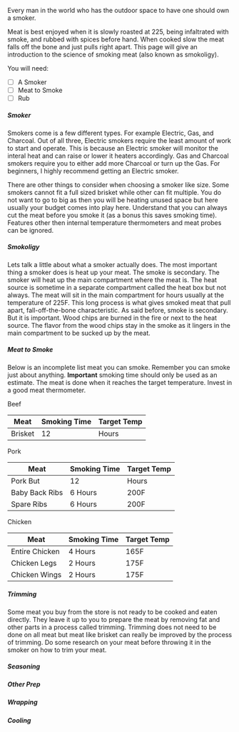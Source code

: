 Every man in the world who has the outdoor space to have one should own
a smoker.

Meat is best enjoyed when it is slowly roasted at 225, being infaltrated
with smoke, and rubbed with spices before hand.
When cooked slow the meat falls off the bone and just pulls right apart.
This page will give an introduction to the science of smoking meat
(also known as smokoligy).

You will need:
 - [ ] A Smoker
 - [ ] Meat to Smoke
 - [ ] Rub

##### Smoker

Smokers come is a few different types.
For example Electric, Gas, and Charcoal.
Out of all three, Electric smokers require the least amount of work
to start and operate.
This is because an Electric smoker will monitor the interal heat and
can raise or lower it heaters accordingly.
Gas and Charcoal smokers require you to either add more Charcoal or turn up the Gas.
For beginners, I highly recommend getting an Electric smoker.

There are other things to consider when choosing a smoker like size.
Some smokers cannot fit a full sized brisket while other can fit multiple.
You do not want to go to big as then you will be heating unused
space but here usually your budget comes into play here.
Understand that you can always cut the meat before you smoke it
(as a bonus this saves smoking time).
Features other then internal temperature thermometers and meat
probes can be ignored.

##### Smokoligy

Lets talk a little about what a smoker actually does.
The most important thing a smoker does is heat up your meat.
The smoke is secondary.
The smoker will heat up the main compartment where the meat is.
The heat source is sometime in a separate compartment called
the heat box but not always.
The meat will sit in the main compartment for hours usually
at the temperature of 225F.
This long process is what gives smoked meat that pull apart,
fall-off-the-bone characteristic.
As said before, smoke is secondary.
But it is important.
Wood chips are burned in the fire or next to the heat source.
The flavor from the wood chips stay in the smoke as it lingers in the main compartment to be sucked up by the meat.

##### Meat to Smoke

Below is an incomplete list meat you can smoke.
Remember you can smoke just about anything.
**Important** smoking time should only be used as an estimate.
The meat is done when it reaches the target temperature.
Invest in a good meat thermometer.

Beef

|Meat|Smoking Time|Target Temp|
|---|---|---|
|Brisket|12| Hours|200F|

Pork

|Meat|Smoking Time|Target Temp|
|---|---|---|
|Pork But|12| Hours|200F|
|Baby Back Ribs|6 Hours|200F|
|Spare Ribs|6 Hours|200F|

Chicken

|Meat|Smoking Time|Target Temp|
|---|---|---|
|Entire Chicken|4 Hours|165F|
|Chicken Legs|2 Hours|175F|
|Chicken Wings|2 Hours|175F|

##### Trimming

Some meat you buy from the store is not ready to be cooked and eaten
directly.
They leave it up to you to prepare the meat by removing fat and other
parts in a process called trimming.
Trimming does not need to be done on all meat but meat like brisket can
really be improved by the process of trimming.
Do some research on your meat before throwing it in the smoker on how to
trim your meat.

##### Seasoning
##### Other Prep
##### Wrapping
##### Cooling

